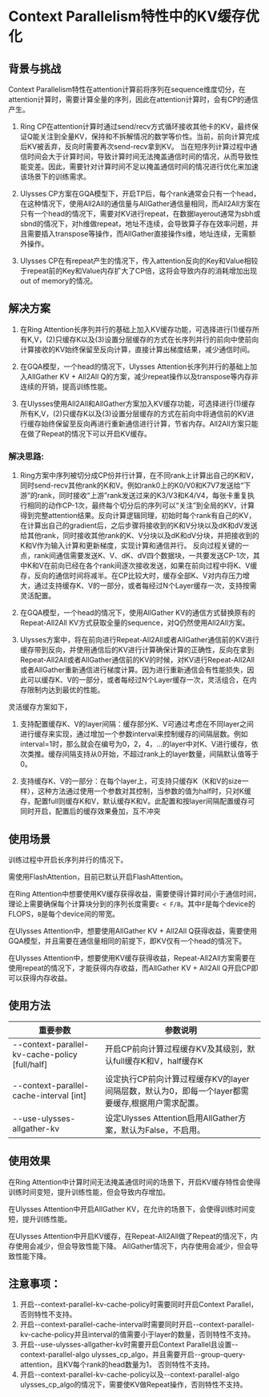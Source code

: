 # Context Parallelism特性中的KV缓存优化

## 背景与挑战
Context Parallelism特性在attention计算前将序列在sequence维度切分，在attention计算时，需要计算全量的序列，因此在attention计算时，会有CP的通信产生。

1. Ring CP在attention计算时通过send/recv方式循环接收其他卡的KV，最终保证Q能关注到全量KV，保持和不拆解情况的数学等价性。当前，前向计算完成后KV被丢弃，反向时需要再次send-recv拿到KV。 当在短序列计算过程中通信时间会大于计算时间，导致计算时间无法掩盖通信时间的情况，从而导致性能变差。因此，需要针对计算时间不足以掩盖通信时间的情况进行优化来加速该场景下的训练需求。

2. Ulysses CP方案在GQA模型下，开启TP后，每个rank通常会只有一个head，在这种情况下，使用All2All的通信量与AllGather通信量相同，而All2All方案在只有一个head的情况下，需要对KV进行repeat，在数据layerout通常为sbh或sbnd的情况下，对h维做repeat，地址不连续，会导致算子存在效率问题，并且需要插入transpose等操作，而AllGather直接操作s维，地址连续，无需额外操作。

3. Ulysses CP在有repeat产生的情况下，传入attention反向的Key和Value相较于repeat前的Key和Value内存扩大了CP倍，这将会导致内存的消耗增加出现out of memory的情况。

## 解决方案

1. 在Ring Attention长序列并行的基础上加入KV缓存功能，可选择进行(1)缓存所有K,V，(2)只缓存K以及(3)设置分层缓存的方式在长序列并行的前向中使前向计算接收的KV始终保留至反向计算，直接计算出梯度结果，减少通信时间。

2. 在GQA模型，一个head的情况下，Ulysses Attention长序列并行的基础上加入AllGather KV + All2All Q的方案，减少repeat操作以及transpose等内存非连续的开销，提高训练性能。

3. 在Ulysses使用All2All和AllGather方案加入KV缓存功能，可选择进行(1)缓存所有K,V，(2)只缓存K以及(3)设置分层缓存的方式在前向中将通信前的KV进行缓存始终保留至反向再进行重新通信进行计算，节省内存。All2All方案只能在做了Repeat的情况下可以开启KV缓存。

### 解决思路:
1. Ring方案中序列被切分成CP份并行计算，在不同rank上计算出自己的K和V，同时send-recv其他rank的K和V。例如rank0上的K0/V0和K7V7发送给“下游”的rank，同时接收“上游”rank发送过来的K3/V3和K4/V4，每张卡重复执行相同的动作CP-1次，最终每个切分后的序列可以“关注”到全局的KV，计算得到完整attention结果。反向计算逻辑同理，初始时每个rank有自己的KV，在计算出自己的gradient后，之后步骤将接收到的K和V分块以及dK和dV发送给其他rank，同时接收其他rank的K、V分块以及dK和dV分块，并把接收到的K和V作为输入计算和更新梯度，实现计算和通信并行。
反向过程关键的一点，rank间通信需要发送K、V、dK、dV四个数据块，一共要发送CP-1次，其中K和V在前向已经在各个rank间逐次接收发送，如果在前向过程中将K、V缓存，反向的通信时间将减半。在CP比较大时，缓存全部K、V对内存压力增大，通过支持缓存K、V的一部分，或者每经过N个Layer缓存一次，支持按需灵活配置。

2. 在GQA模型，一个head的情况下，使用AllGather KV的通信方式替换原有的Repeat-All2All KV方式获取全量的sequence，对Q仍然使用All2All方案。

3. Ulysses方案中，将在前向进行Repeat-All2All或者AllGather通信前的KV进行缓存带到反向，并使用通信后的KV进行计算确保计算的正确性，反向在拿到Repeat-All2All或者AllGather通信前的KV的时候，对KV进行Repeat-All2All或者AllGather重新通信进行梯度计算。因为进行重新通信会有性能损失，因此可以缓存K、V的一部分，或者每经过N个Layer缓存一次，灵活组合，在内存限制内达到最优的性能。

灵活缓存方案如下，
1. 支持配置缓存K、V的layer间隔：缓存部分K、V可通过考虑在不同layer之间进行缓存来实现，通过增加一个参数interval来控制缓存的间隔层数。例如interval=1时，那么就会在编号为0，2，4，...的layer中对K、V进行缓存，依次类推。缓存间隔支持从0开始，不超过rank上的layer数量，间隔默认值等于0。

2. 支持缓存K、V的一部分：在每个layer上，可支持只缓存K（K和V的size一样），这种方法通过使用一个参数对其控制，当参数的值为half时，只对K缓存，配置full则缓存K和V，默认缓存K和V。此配置和按layer间隔配置缓存可同时开启，配置后的缓存效果叠加，互不冲突

## 使用场景

训练过程中开启长序列并行的情况下。

需使用FlashAttention，目前已默认开启FlashAttention。

在Ring Attention中想要使用KV缓存获得收益，需要使得计算时间小于通信时间，理论上需要确保每个计算块分到的序列长度需要`c < F/B`。其中`F`是每个device的FLOPS，`B`是每个device间的带宽。

在Ulysses Attention中，想要使用AllGather KV + All2All Q获得收益，需要使用GQA模型，并且需要在通信量相同的前提下，即KV仅有一个head的情况下。

在Ulysses Attention中，想要使用KV缓存获得收益，Repeat-All2All方案需要在使用repeat的情况下，才能获得内存收益，而AllGather KV + All2All Q开启CP即可以获得内存收益。

## 使用方法

| 重要参数                                           | 参数说明                                                     |
|------------------------------------------------|----------------------------------------------------------|
| --context-parallel-kv-cache-policy [full/half] | 开启CP前向计算过程缓存KV及其级别，默认full缓存K和V，half缓存K                   |
| --context-parallel-cache-interval [int]        | 设定执行CP前向计算过程缓存KV的layer间隔层数，默认为0，即每一个layer都需要缓存,根据用户需求配置。 |
| --use-ulysses-allgather-kv                     | 设定Ulysses Attention启用AllGather方案，默认为False，不启用。           |

## 使用效果

在Ring Attention中计算时间无法掩盖通信时间的场景下，开启KV缓存特性会使得训练时间变短，提升训练性能，但会导致内存增加。

在Ulysses Attention中开启AllGather KV，在允许的场景下，会使得训练时间变短，提升训练性能。

在Ulysses Attention中开启KV缓存，在Repeat-All2All做了Repeat的情况下，内存使用会减少，但会导致性能下降。 AllGather情况下，内存使用会减少，但会导致性能下降。

## 注意事项：

1. 开启--context-parallel-kv-cache-policy时需要同时开启Context Parallel，否则特性不支持。
2. 开启--context-parallel-cache-interval时需要同时开启--context-parallel-kv-cache-policy并且interval的值需要小于layer的数量，否则特性不支持。
3. 开启--use-ulysses-allgather-kv时需要开启Context Parallel且设置--context-parallel-algo ulysses_cp_algo，并且需要开启--group-query-attention，且KV每个rank的head数量为1， 否则特性不支持。
4. 开启--context-parallel-kv-cache-policy以及--context-parallel-algo ulysses_cp_algo的情况下，需要使KV做Repeat操作，否则特性不支持。